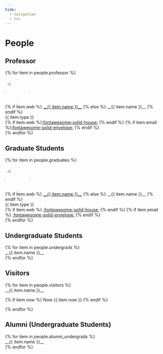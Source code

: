```yaml
---
hide:
  - navigation
  - toc
---
```



<style>
.people-thumbnail-cell {
    display: inline-table;
    padding-right: 12px;
    vertical-align: top;
    p { margin: 0px; }
}

.people-description-cell {
    display: inline-table;
    vertical-align: top;
    p { margin: 0px; }
}

.people-thumbnail {
    width: 80px;
    border-radius: 50%;
    -moz-background-clip: padding;
    -webkit-background-clip: padding-box;
    background-clip: padding-box
}
</style>


# People

## Professor

<div class="grid" markdown>

{% for item in people.professor %}
<div class="card" markdown>
<div class="people-thumbnail-cell" markdown>
<img class="people-thumbnail" src="../assets/profile/{{ item.name }}.png" markdown>
</div>
<div class="people-description-cell" markdown>
{% if item.web %}
<a href="{{ item.web }}" target="_blank">__{{ item.name }}__</a>
{% else %}
__{{ item.name }}__
{% endif %}

{{ item.type }}

{% if item.web %}<a href="{{ item.web }}" target="_blank">:fontawesome-solid-house:</a>&nbsp;{% endif %}
{% if item.email %}<a href="mailto:{{ item.email }}" target="_top">:fontawesome-solid-envelope:</a> {% endif %}
</div>
</div>
{% endfor %}

</div>


## Graduate Students

<div class="grid" markdown>

{% for item in people.graduates %}
<div class="card" markdown>
<div class="people-thumbnail-cell" markdown>
<img class="people-thumbnail" src="../assets/profile/{{ item.name }}.png" markdown>
</div>
<div class="people-description-cell" markdown>
{% if item.web %}
<a href="{{ item.web }}" target="_blank">__{{ item.name }}__</a>
{% else %}
__{{ item.name }}__
{% endif %}

{{ item.type }}

{% if item.web %} <a href="{{ item.web }}" target="_blank">:fontawesome-solid-house:</a>&nbsp;{% endif %}
{% if item.email %} <a href="mailto:{{ item.email }}" target="_top">:fontawesome-solid-envelope:</a> {% endif %}
</div>
</div>
{% endfor %}

</div>


## Undergraduate Students

<div class="grid" markdown>
{% for item in people.undergrads %}
<div class="card" markdown>
__{{ item.name }}__
</div>
{% endfor %}
</div>

## Visitors

<div class="grid" markdown>
{% for item in people.visitors %}
<div class="card" markdown>
__{{ item.name }}__

{% if item.now %} Now {{ item.now }} {% endif %}
</div>
{% endfor %}
</div>


## Alumni (Undergraduate Students)

<div class="grid" markdown>
{% for item in people.alumni_undergrads %}
<div class="card" markdown>
__{{ item.name }}__
</div>
{% endfor %}
</div>


